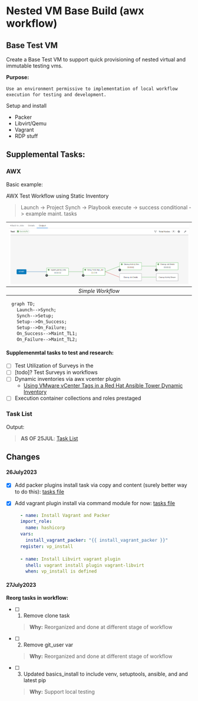 # Nested VM Base Build (awx workflow) 

## Base Test VM

Create a Base Test VM to support quick provisioning of nested virtual and immutable testing vms.

**Purpose:**

    Use an environment permissive to implementation of local workflow execution for testing and development.

Setup and install 
- Packer
- Libvirt/Qemu 
- Vagrant
- RDP stuff


## Supplemental Tasks:

### AWX

Basic example:  

AWX Test Workflow using Static Inventory
> Launch -> Project Synch -> Playbook execute -> success conditional -> example maint. tasks

|![](.Resources/simple_workflow_setup.png)|
|:--:|
| *Simple Workflow* |

```mermaid
  graph TD;
    Launch-->Synch;
    Synch-->Setup;
    Setup-->On_Success;
    Setup-->On_Failure;
    On_Success-->Maint_TL1;
    On_Failure-->Maint_TL2;
```

#### Supplemenmtal tasks to test and research:

- [ ] Test Utilization of Surveys in the 
- [ ] [todo]? Test Surveys in workflows
- [ ] Dynamic inventories via awx vcenter plugin  
    - [Using VMware vCenter Tags in a Red Hat Ansible Tower Dynamic Inventory](https://www.ansible.com/blog/using-vmware-vcenter-tags-in-a-red-hat-ansible-tower-dynamic-inventory)
- [ ] Execution container collections and roles prestaged

### Task List

Output:
  > **AS OF 25JUL**: [Task List](.Resources/task_list.md)


## Changes

#### 26July2023 

- [x] Add packer plugins install task via copy and content (surely better way to do this):  [tasks file ](tasks/vagpak.yaml)

- [x] Add vagrant plugin install via command module for now: [tasks file](tasks/vagpak.yaml)
  ```yaml
    - name: Install Vagrant and Packer
    import_role:
      name: hashicorp
    vars:
      install_vagrant_packer: "{{ install_vagrant_packer }}"
    register: vp_install
  
    - name: Install Libvirt vagrant plugin
      shell: vagrant install plugin vagrant-libvirt
      when: vp_install is defined
  ```

#### 27July2023

**Reorg tasks in workflow:**

- [ ] 1. Remove clone task
    > **Why:** Reorganized and done at different stage of workflow
- [ ] 2. Remove git_user var
    > **Why:** Reorganized and done at different stage of workflow
- [ ] 3. Updated basics_install to include venv, setuptools, ansible, and and latest pip
    > **Why:** Support local testing